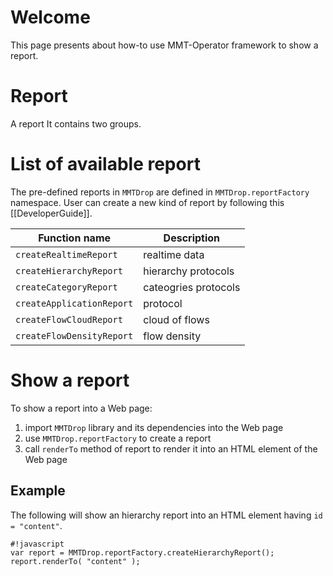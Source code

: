 # Welcome

This page presents about how-to use MMT-Operator framework to show a report.

# Report

A report 
It contains two groups.



# List of available report

The pre-defined reports in `MMTDrop` are defined in `MMTDrop.reportFactory` namespace. 
User can create a new kind of report by following this [[DeveloperGuide]].

Function name             | Description
------------------------- | ---
`createRealtimeReport`    | realtime data
`createHierarchyReport`   | hierarchy protocols
`createCategoryReport`    | cateogries protocols
`createApplicationReport` | protocol
`createFlowCloudReport`   | cloud of flows
`createFlowDensityReport` | flow density


# Show a report

To show a report into a Web page: 

1. import `MMTDrop` library and its dependencies into the Web page
2. use `MMTDrop.reportFactory` to create a report
3. call `renderTo` method of report to render it into an HTML element of the Web page


## Example

The following will show an hierarchy report into an HTML element having `id = "content"`.


```
#!javascript
var report = MMTDrop.reportFactory.createHierarchyReport();
report.renderTo( "content" );

```